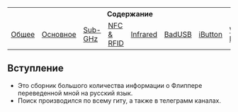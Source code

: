 <table align="center">
  <tr><th colspan="8">Содержание</th></tr>
  <tr>
    <td><a href="#общее-">Общее</a></td>
    <td><a href="#основное-">Основное</a></td>
    <td><a href="#sub-ghz-">Sub-GHz</a></td>
    <td><a href="#nfc--rfid-">NFC & RFID</a></td>
    <td><a href="#infrared-">Infrared</a></td>
    <td><a href="#badusb-">BadUSB</a></td>
    <td><a href="#ibutton-">iButton</a></td>
    <td><a href="#wifi-board-">WiFi board</a></td>
  </tr>
<table>

 ## Вступление
 - Это сборник большого количества информации о Флиппере переведенной мной на русский язык.
 - Поиск производился по всему гиту, а также в телеграмм каналах.
  
